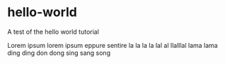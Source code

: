 # hello-world
A test of the hello world tutorial

Lorem ipsum lorem ipsum eppure sentire la la la la
lal al llalllal lama lama ding ding don dong
sing sang song
